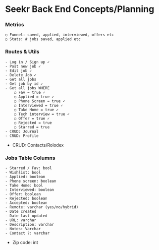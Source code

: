 # Seekr Back End Concepts/Planning

### Metrics

    ○ Funnel: saved, applied, interviewed, offers etc
    ○ Stats: # jobs saved, applied etc

### Routes & Utils

    - Log in / Sign up ✓
    - Post new job ✓
    - Edit job ✓
    - Delete Job ✓
    - Get all jobs
    - Get job by id ✓
    - Get all jobs WHERE
        ○ Fav = true ✓
        ○ Applied = true ✓
        ○ Phone Screen = true ✓
    	○ Interviewed = true ✓
    	○ Take Home = true ✓
    	○ Tech interview = true ✓
    	○ Offer = true ✓
    	○ Rejected = true
    	○ Starred = true
    - CRUD: Journal
    - CRUD: Profile

- CRUD: Contacts/Rolodex

### Jobs Table Columns

    - Starred / Fav: bool
    - Wishlist: bool
    - Applied: boolean
    - Phone screen: boolean
    - Take Home: bool
    - Interviewed: boolean
    - Offer: boolean
    - Rejected: boolean
    - Accepted: boolean
    - Remote: varchar (yes/no/hybrid)
    - Date created
    - Date last updated
    - URL: varchar
    - Description: varchar
    - Notes: Varchar
    - Contact ?: varchar

- Zip code: int
